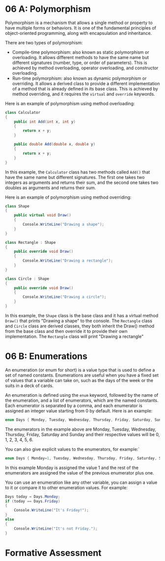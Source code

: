 # 06 A: Polymorphism

Polymorphism is a mechanism that allows a single method or property to have multiple forms or behaviors. It is one of the fundamental principles of object-oriented programming, along with encapsulation and inheritance.

There are two types of polymorphism:

- Compile-time polymorphism: also known as static polymorphism or overloading. It allows different methods to have the same name but different signatures (number, type, or order of parameters). This is achieved by method overloading, operator overloading, and constructor overloading.
- Run-time polymorphism: also known as dynamic polymorphism or overriding. It allows a derived class to provide a different implementation of a method that is already defined in its base class. This is achieved by method overriding, and it requires the `virtual` and `override` keywords.

Here is an example of polymorphism using method overloading:

```cs
class Calculator
{
    public int Add(int x, int y)
    {
        return x + y;
    }

    public double Add(double x, double y)
    {
        return x + y;
    }
}
```

In this example, the `Calculator` class has two methods called `Add()` that have the same name but different signatures. The first one takes two integers as arguments and returns their sum, and the second one takes two doubles as arguments and returns their sum.

Here is an example of polymorphism using method overriding:

```cs
class Shape
{
    public virtual void Draw()
    {
        Console.WriteLine("Drawing a shape");
    }
}

class Rectangle : Shape
{
    public override void Draw()
    {
        Console.WriteLine("Drawing a rectangle");
    }
}

class Circle : Shape
{
    public override void Draw()
    {
        Console.WriteLine("Drawing a circle");
    }
}
```

In this example, the `Shape` class is the base class and it has a virtual method `Draw()` that prints "Drawing a shape" to the console. The `Rectangle` class and `Circle` class are derived classes, they both inherit the Draw() method from the base class and then override it to provide their own implementation. The `Rectangle` class will print "Drawing a rectangle"

# 06 B: Enumerations

An enumeration (or enum for short) is a value type that is used to define a set of named constants. Enumerations are useful when you have a fixed set of values that a variable can take on, such as the days of the week or the suits in a deck of cards.

An enumeration is defined using the `enum` keyword, followed by the name of the enumeration, and a list of enumerators, which are the named constants. Each enumerator is separated by a comma, and each enumerator is assigned an integer value starting from 0 by default. Here is an example:

```cs
enum Days { Monday, Tuesday, Wednesday, Thursday, Friday, Saturday, Sunday};
```

The enumerators in the example above are Monday, Tuesday, Wednesday, Thursday, Friday, Saturday and Sunday and their respective values will be 0, 1, 2, 3, 4, 5, 6.

You can also give explicit values to the enumerators, for example:`

```cs
enum Days { Monday=1, Tuesday, Wednesday, Thursday, Friday, Saturday, Sunday};
```

In this example Monday is assigned the value 1 and the rest of the enumerators are assigned the value of the previous enumerator plus one.

You can use an enumeration like any other variable, you can assign a value to it or compare it to other enumeration values. For example:

```cs
Days today = Days.Monday;
if (today == Days.Friday)
{
    Console.WriteLine("It's Friday!");
}
else
{
    Console.WriteLine("It's not Friday.");
}
```

# Formative Assessment